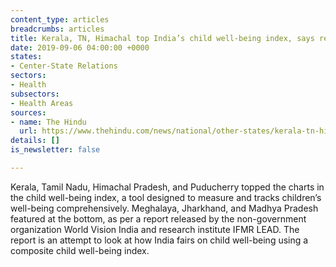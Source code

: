 ```yaml
---
content_type: articles
breadcrumbs: articles
title: Kerala, TN, Himachal top India’s child well-being index, says report
date: 2019-09-06 04:00:00 +0000
states:
- Center-State Relations
sectors:
- Health
subsectors:
- Health Areas
sources:
- name: The Hindu
  url: https://www.thehindu.com/news/national/other-states/kerala-tn-himachal-tops-indias-child-well-being-index-says-report/article29272084.ece
details: []
is_newsletter: false

---
```

Kerala, Tamil Nadu, Himachal Pradesh, and Puducherry topped the charts in the child well-being index, a tool designed to measure and tracks children’s well-being comprehensively. Meghalaya, Jharkhand, and Madhya Pradesh featured at the bottom, as per a report released by the non-government organization World Vision India and research institute IFMR LEAD. The report is an attempt to look at how India fairs on child well-being using a composite child well-being index.
